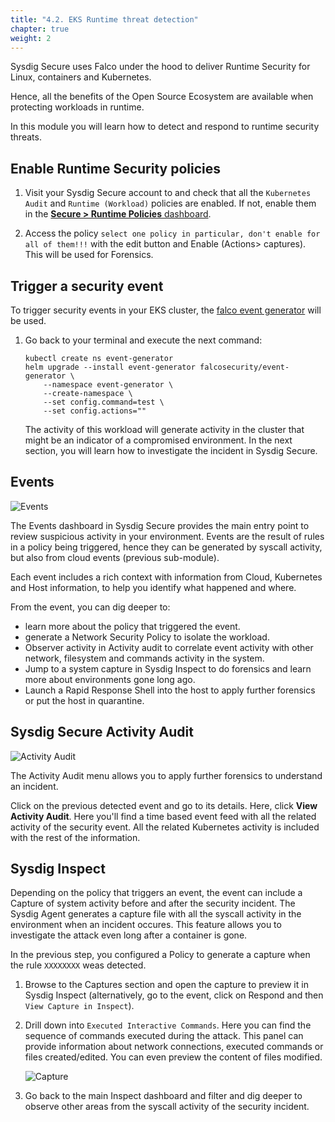```yaml
---
title: "4.2. EKS Runtime threat detection"
chapter: true
weight: 2
---
```


Sysdig Secure uses Falco under the hood to deliver Runtime Security
for Linux, containers and Kubernetes.

Hence, all the benefits of the Open Source Ecosystem are available
when protecting workloads in runtime.

In this module you will learn how to detect and respond to
runtime security threats.


## Enable Runtime Security policies

1. Visit your Sysdig Secure account to and check that all the 
   `Kubernetes Audit` and `Runtime (Workload)` policies are enabled.
   If not, enable them in the [**Secure > Runtime Policies** dashboard](https://secure.sysdig.com/#/policies?policyTypes=k8s_audit%2Cfalco).

2. Access the policy `select one policy in particular, don't enable for all of them!!!`  with the edit button and Enable (Actions> captures). This will be used for Forensics.


## Trigger a security event

To trigger security events in your EKS cluster, the [falco event generator](https://github.com/falcosecurity/event-generator) will be used.

1. Go back to your terminal and execute the next command:
   
    ```
    kubectl create ns event-generator
    helm upgrade --install event-generator falcosecurity/event-generator \
        --namespace event-generator \
        --create-namespace \
        --set config.command=test \
        --set config.actions=""
    ```

    The activity of this workload will generate activity in the cluster that might be an indicator of a compromised environment.
    In the next section, you will learn how to investigate the incident in Sysdig Secure.


## Events

![Events](/images/events.png)

The Events dashboard in Sysdig Secure provides the main entry point to review suspicious activity in your environment.
Events are the result of rules in a policy being triggered, hence they can be generated by syscall activity, but also from cloud events (previous sub-module).

Each event includes a rich context with information from Cloud, Kubernetes and Host information,
to help you identify what happened and where.

From the event, you can dig deeper to:
- learn more about the policy that triggered the event.
- generate a Network Security Policy to isolate the workload.
- Observer activity in Activity audit to correlate event activity with other network, filesystem and commands activity in the system.
- Jump to a system capture in Sysdig Inspect to do forensics and learn more about environments gone long ago.
- Launch a Rapid Response Shell into the host to apply further forensics or put the host in quarantine.


## Sysdig Secure Activity Audit

![Activity Audit](/images/activity-audit.png)

The Activity Audit menu allows you to apply further forensics to understand an incident.

Click on the previous detected event and go to its details. Here, click **View Activity Audit**. Here you'll find a time based event feed with all the related activity of the security event. All the related Kubernetes activity is included with the rest of the information.


## Sysdig Inspect

Depending on the policy that triggers an event, the event can include a Capture of system activity before and after the security incident.
The Sysdig Agent generates a capture file with all the syscall activity in the environment when an incident occures.
This feature allows you to investigate the attack even long after a container is gone.

In the previous step, you configured a Policy to generate a capture when the rule `XXXXXXXX` weas detected.

1. Browse to the Captures section and open the capture to preview it in Sysdig Inspect
  (alternatively, go to the event, click on Respond and then `View Capture in Inspect`).

2. Drill down into `Executed Interactive Commands`.
   Here you can find the sequence of commands executed during the attack.
   This panel can provide information about network connections, executed commands or files created/edited.
   You can even preview the content of files modified.


    ![Capture](/images/capture.png)

3. Go back to the main Inspect dashboard and
   filter and dig deeper to observe other areas from the syscall activity of the security incident.
